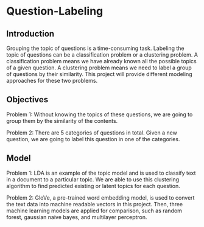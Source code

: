 # Question-Labeling
 
## Introduction
Grouping the topic of questions is a time-consuming task. Labeling the topic of questions can be a classification problem or a clustering problem. A classification problem means we have already known all the possible topics of a given question. A clustering problem means we need to label a group of questions by their similarity. This project will provide different modeling approaches for these two problems. 

## Objectives
Problem 1: Without knowing the topics of these questions, we are going to group them by the similarity of the contents.  

Problem 2: There are 5 categories of questions in total. Given a new question, we are going to label this question in one of the categories. 

## Model
Problem 1: LDA is an example of the topic model and is used to classify text in a document to a particular topic. We are able to use this clustering algorithm to find predicted existing or latent topics for each question.  

Problem 2: GloVe, a pre-trained word embedding model, is used to convert the text data into machine readable vectors in this project. Then, three machine learning models are applied for comparison, such as random forest, gaussian naive bayes, and multilayer perceptron.
